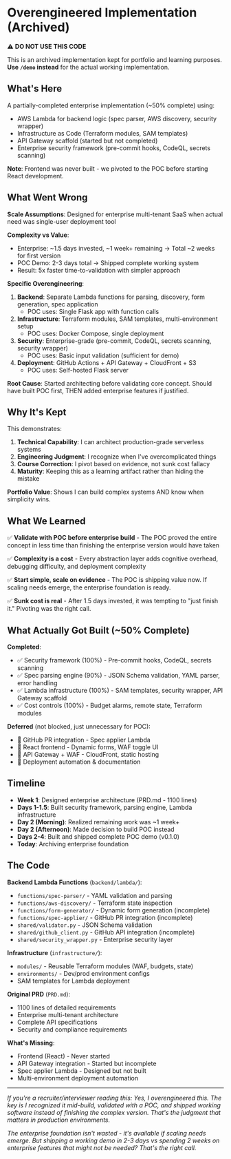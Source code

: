 # Overengineered Implementation (Archived)

⚠️ **DO NOT USE THIS CODE**

This is an archived implementation kept for portfolio and learning purposes.
**Use `/demo` instead** for the actual working implementation.

## What's Here

A partially-completed enterprise implementation (~50% complete) using:
- AWS Lambda for backend logic (spec parser, AWS discovery, security wrapper)
- Infrastructure as Code (Terraform modules, SAM templates)
- API Gateway scaffold (started but not completed)
- Enterprise security framework (pre-commit hooks, CodeQL, secrets scanning)

**Note**: Frontend was never built - we pivoted to the POC before starting React development.

## What Went Wrong

**Scale Assumptions**: Designed for enterprise multi-tenant SaaS when actual need was single-user deployment tool

**Complexity vs Value**:
- Enterprise: ~1.5 days invested, ~1 week+ remaining → Total ~2 weeks for first version
- POC Demo: 2-3 days total → Shipped complete working system
- Result: 5x faster time-to-validation with simpler approach

**Specific Overengineering**:
1. **Backend**: Separate Lambda functions for parsing, discovery, form generation, spec application
   - POC uses: Single Flask app with function calls
2. **Infrastructure**: Terraform modules, SAM templates, multi-environment setup
   - POC uses: Docker Compose, single deployment
3. **Security**: Enterprise-grade (pre-commit, CodeQL, secrets scanning, security wrapper)
   - POC uses: Basic input validation (sufficient for demo)
4. **Deployment**: GitHub Actions + API Gateway + CloudFront + S3
   - POC uses: Self-hosted Flask server

**Root Cause**: Started architecting before validating core concept. Should have built POC first, THEN added enterprise features if justified.

## Why It's Kept

This demonstrates:
1. **Technical Capability**: I can architect production-grade serverless systems
2. **Engineering Judgment**: I recognize when I've overcomplicated things
3. **Course Correction**: I pivot based on evidence, not sunk cost fallacy
4. **Maturity**: Keeping this as a learning artifact rather than hiding the mistake

**Portfolio Value**: Shows I can build complex systems AND know when simplicity wins.

## What We Learned

✅ **Validate with POC before enterprise build** - The POC proved the entire concept in less time than finishing the enterprise version would have taken

✅ **Complexity is a cost** - Every abstraction layer adds cognitive overhead, debugging difficulty, and deployment complexity

✅ **Start simple, scale on evidence** - The POC is shipping value now. If scaling needs emerge, the enterprise foundation is ready.

✅ **Sunk cost is real** - After 1.5 days invested, it was tempting to "just finish it." Pivoting was the right call.

## What Actually Got Built (~50% Complete)

**Completed**:
- ✅ Security framework (100%) - Pre-commit hooks, CodeQL, secrets scanning
- ✅ Spec parsing engine (90%) - JSON Schema validation, YAML parser, error handling
- ✅ Lambda infrastructure (100%) - SAM templates, security wrapper, API Gateway scaffold
- ✅ Cost controls (100%) - Budget alarms, remote state, Terraform modules

**Deferred** (not blocked, just unnecessary for POC):
- 🚧 GitHub PR integration - Spec applier Lambda
- 🚧 React frontend - Dynamic forms, WAF toggle UI
- 🚧 API Gateway + WAF - CloudFront, static hosting
- 🚧 Deployment automation & documentation

## Timeline

- **Week 1**: Designed enterprise architecture (PRD.md - 1100 lines)
- **Days 1-1.5**: Built security framework, parsing engine, Lambda infrastructure
- **Day 2 (Morning)**: Realized remaining work was ~1 week+
- **Day 2 (Afternoon)**: Made decision to build POC instead
- **Days 2-4**: Built and shipped complete POC demo (v0.1.0)
- **Today**: Archiving enterprise foundation

## The Code

**Backend Lambda Functions** (`backend/lambda/`):
- `functions/spec-parser/` - YAML validation and parsing
- `functions/aws-discovery/` - Terraform state inspection
- `functions/form-generator/` - Dynamic form generation (incomplete)
- `functions/spec-applier/` - GitHub PR integration (incomplete)
- `shared/validator.py` - JSON Schema validation
- `shared/github_client.py` - GitHub API integration (incomplete)
- `shared/security_wrapper.py` - Enterprise security layer

**Infrastructure** (`infrastructure/`):
- `modules/` - Reusable Terraform modules (WAF, budgets, state)
- `environments/` - Dev/prod environment configs
- SAM templates for Lambda deployment

**Original PRD** (`PRD.md`):
- 1100 lines of detailed requirements
- Enterprise multi-tenant architecture
- Complete API specifications
- Security and compliance requirements

**What's Missing**:
- Frontend (React) - Never started
- API Gateway integration - Started but incomplete
- Spec applier Lambda - Designed but not built
- Multi-environment deployment automation

---

*If you're a recruiter/interviewer reading this: Yes, I overengineered this. The key is I recognized it mid-build, validated with a POC, and shipped working software instead of finishing the complex version. That's the judgment that matters in production environments.*

*The enterprise foundation isn't wasted - it's available if scaling needs emerge. But shipping a working demo in 2-3 days vs spending 2 weeks on enterprise features that might not be needed? That's the right call.*

